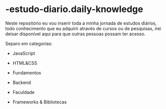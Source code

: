 # -estudo-diario.daily-knowledge

Neste repositório eu vou inserir toda a minha jornada de estudos diários, todo conhecimento que eu adquirir através de cursos ou de pesquisas, irei deixar disponível aqui para que outras pessoas possam ter acesso.

Separo em categorias:

- JavaScript

- HTML&CSS

- Fundamentos

- Backend

- Faculdade

- Frameworks & Bibliotecas
